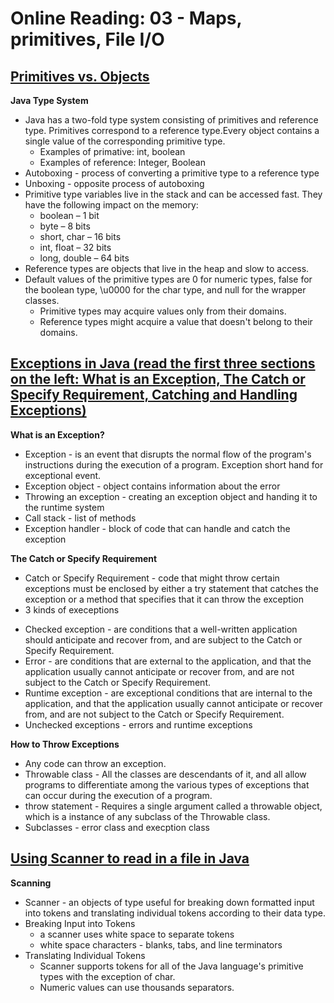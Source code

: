 # Online Reading: 03 - Maps, primitives, File I/O

## [Primitives vs. Objects](https://www.baeldung.com/java-primitives-vs-objects) 

**Java Type System**
* Java has a two-fold type system consisting of primitives and reference type. Primitives correspond to a reference type.Every object contains a single value of the corresponding primitive type. 
  - Examples of primative: int, boolean
  - Examples of reference: Integer, Boolean
* Autoboxing - process of converting a primitive type to a reference type 
* Unboxing - opposite process of autoboxing
* Primitive type variables live in the stack and can be accessed fast. They have the following impact on the memory:
  - boolean – 1 bit
  - byte – 8 bits
  - short, char – 16 bits
  - int, float – 32 bits
  - long, double – 64 bits
* Reference types are objects that live in the heap and slow to access.
* Default values of the primitive types are 0 for numeric types, false for the boolean type, \u0000 for the char type, and null for the wrapper classes. 
  - Primitive types may acquire values only from their domains.
  - Reference types might acquire a value that doesn't belong to their domains.  

## [Exceptions in Java (read the first three sections on the left: What is an Exception, The Catch or Specify Requirement, Catching and Handling Exceptions)](https://docs.oracle.com/javase/tutorial/essential/exceptions/index.html)

**What is an Exception?**
* Exception - is an event that disrupts the normal flow of the program's instructions during the execution of a program. Exception short hand for exceptional event.
* Exception object - object contains information about the error
* Throwing an exception - creating an exception object and handing it to the runtime system
* Call stack - list of methods
* Exception handler - block of code that can handle and catch the exception

**The Catch or Specify Requirement**
* Catch or Specify Requirement - code that might throw certain exceptions must be enclosed by either a try statement that catches the exception or a method that specifies that it can throw the exception
* 3 kinds of execeptions 
 - Checked exception - are conditions that a well-written application should anticipate and recover from, and are subject to the Catch or Specify Requirement.
 - Error - are conditions that are external to the application, and that the application usually cannot anticipate or recover from, and are not subject to the Catch or Specify Requirement.
 - Runtime exception - are exceptional conditions that are internal to the application, and that the application usually cannot anticipate or recover from, and are not subject to the Catch or Specify Requirement.
 - Unchecked exceptions - errors and runtime exceptions 

**How to Throw Exceptions**
* Any code can throw an exception. 
*  Throwable class - All the classes are descendants of it, and all allow programs to differentiate among the various types of exceptions that can occur during the execution of a program.
* throw statement - Requires a single argument called a throwable object, which is a instance of any subclass of the Throwable class. 
* Subclasses - error class and execption class

## [Using Scanner to read in a file in Java](https://docs.oracle.com/javase/tutorial/essential/io/scanning.html)

**Scanning**
*  Scanner - an objects of type useful for breaking down formatted input into tokens and translating individual tokens according to their data type.
* Breaking Input into Tokens
  - a scanner uses white space to separate tokens
  - white space characters - blanks, tabs, and line terminators
* Translating Individual Tokens
  - Scanner supports tokens for all of the Java language's primitive types with the exception of char.
  - Numeric values can use thousands separators.